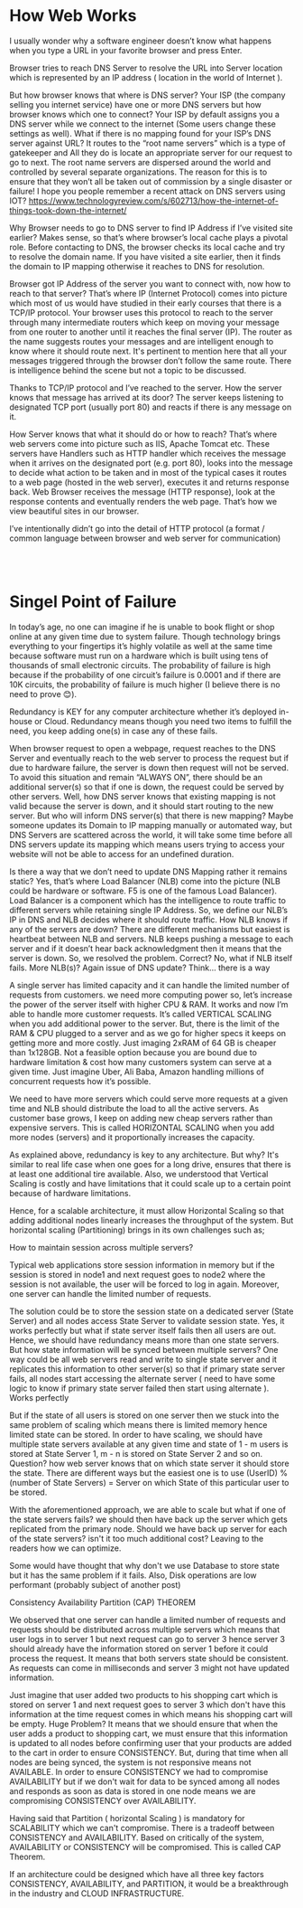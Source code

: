 <html>
<body>

<h1>How Web Works</h1>
<p>

I usually wonder why a software engineer doesn’t know what happens when you type a URL in your favorite browser and press Enter.

Browser tries to reach DNS Server to resolve the URL into Server location which is represented by an IP address ( location in the world of Internet ).

But how browser knows that where is DNS server? Your ISP (the company selling you internet service) have one or more DNS servers but how browser knows which one to connect? Your ISP by default assigns you a DNS server while we connect to the internet (Some users change these settings as well). What if there is no mapping found for your ISP’s DNS server against URL? It routes to the “root name servers” which is a type of gatekeeper and All they do is locate an appropriate server for our request to go to next. The root name servers are dispersed around the world and controlled by several separate organizations. The reason for this is to ensure that they won’t all be taken out of commission by a single disaster or failure! I hope you people remember a recent attack on DNS servers using IOT? https://www.technologyreview.com/s/602713/how-the-internet-of-things-took-down-the-internet/

 

Why Browser needs to go to DNS server to find IP Address if I’ve visited site earlier? Makes sense, so that’s where browser’s local cache plays a pivotal role. Before contacting to DNS, the browser checks its local cache and try to resolve the domain name. If you have visited a site earlier, then it finds the domain to IP mapping otherwise it reaches to DNS for resolution.

Browser got IP Address of the server you want to connect with, now how to reach to that server? That’s where IP (Internet Protocol) comes into picture which most of us would have studied in their early courses that there is a TCP/IP protocol. Your browser uses this protocol to reach to the server through many intermediate routers which keep on moving your message from one router to another until it reaches the final server (IP). The router as the name suggests routes your messages and are intelligent enough to know where it should route next. It's pertinent to mention here that all your messages triggered through the browser don’t follow the same route. There is intelligence behind the scene but not a topic to be discussed.

Thanks to TCP/IP protocol and I’ve reached to the server. How the server knows that message has arrived at its door? The server keeps listening to designated TCP port (usually port 80) and reacts if there is any message on it.

How Server knows that what it should do or how to reach? That’s where web servers come into picture such as IIS, Apache Tomcat etc. These servers have Handlers such as HTTP handler which receives the message when it arrives on the designated port (e.g. port 80), looks into the message to decide what action to be taken and in most of the typical cases it routes to a web page (hosted in the web server), executes it and returns response back. Web Browser receives the message (HTTP response), look at the response contents and eventually renders the web page. That’s how we view beautiful sites in our browser.

I’ve intentionally didn’t go into the detail of HTTP protocol (a format / common language between browser and web server for communication)</p>

<br/>
<br/>

<h1>Singel Point of Failure</h1>
<p>
In today’s age, no one can imagine if he is unable to book flight or shop online at any given time due to system failure. Though technology brings everything to your fingertips it’s highly volatile as well at the same time because software must run on a hardware which is built using tens of thousands of small electronic circuits. The probability of failure is high because if the probability of one circuit’s failure is 0.0001 and if there are 10K circuits, the probability of failure is much higher (I believe there is no need to prove 😊).

Redundancy is KEY for any computer architecture whether it’s deployed in-house or Cloud. Redundancy means though you need two items to fulfill the need, you keep adding one(s) in case any of these fails.

When browser request to open a webpage, request reaches to the DNS Server and eventually reach to the web server to process the request but if due to hardware failure, the server is down then request will not be served. To avoid this situation and remain “ALWAYS ON”, there should be an additional server(s) so that if one is down, the request could be served by other servers. Well, how DNS server knows that existing mapping is not valid because the server is down, and it should start routing to the new server. But who will inform DNS server(s) that there is new mapping? Maybe someone updates its Domain to IP mapping manually or automated way, but DNS Servers are scattered across the world, it will take some time before all DNS servers update its mapping which means users trying to access your website will not be able to access for an undefined duration.

Is there a way that we don’t need to update DNS Mapping rather it remains static? Yes, that’s where Load Balancer (NLB) come into the picture (NLB could be hardware or software. F5 is one of the famous Load Balancer). Load Balancer is a component which has the intelligence to route traffic to different servers while retaining single IP Address. So, we define our NLB’s IP in DNS and NLB decides where it should route traffic. How NLB knows if any of the servers are down? There are different mechanisms but easiest is heartbeat between NLB and servers. NLB keeps pushing a message to each server and if it doesn’t hear back acknowledgment then it means that the server is down. So, we resolved the problem. Correct? No, what if NLB itself fails. More NLB(s)? Again issue of DNS update? Think…  there is a way

A single server has limited capacity and it can handle the limited number of requests from customers. we need more computing power so, let’s increase the power of the server itself with higher CPU & RAM. It works and now I’m able to handle more customer requests. It’s called VERTICAL SCALING when you add additional power to the server. But, there is the limit of the RAM & CPU plugged to a server and as we go for higher specs it keeps on getting more and more costly. Just imaging 2xRAM of 64 GB is cheaper than 1x128GB. Not a feasible option because you are bound due to hardware limitation & cost how many customers system can serve at a given time. Just imagine Uber, Ali Baba, Amazon handling millions of concurrent requests how it’s possible.

We need to have more servers which could serve more requests at a given time and NLB should distribute the load to all the active servers. As customer base grows, I keep on adding new cheap servers rather than expensive servers. This is called HORIZONTAL SCALING when you add more nodes (servers) and it proportionally increases the capacity.

</p>
<p>As explained above, redundancy is key to any architecture. But why? It's similar to real life case when one goes for a long drive, ensures that there is at least one additional tire available. Also, we understood that Vertical Scaling is costly and have limitations that it could scale up to a certain point because of hardware limitations. 

Hence, for a scalable architecture, it must allow Horizontal Scaling so that adding additional nodes linearly increases the throughput of the system. But horizontal scaling (Partitioning) brings in its own challenges such as;

How to maintain session across multiple servers?

Typical web applications store session information in memory but if the session is stored in node1 and next request goes to node2 where the session is not available, the user will be forced to log in again. Moreover, one server can handle the limited number of requests.

The solution could be to store the session state on a dedicated server (State Server) and all nodes access State Server to validate session state. Yes, it works perfectly but what if state server itself fails then all users are out. Hence, we should have redundancy means more than one state servers. But how state information will be synced between multiple servers? One way could be all web servers read and write to single state server and it replicates this information to other server(s) so that if primary state server fails, all nodes start accessing the alternate server ( need to have some logic to know if primary state server failed then start using alternate ). Works perfectly

But if the state of all users is stored on one server then we stuck into the same problem of scaling which means there is limited memory hence limited state can be stored. In order to have scaling, we should have multiple state servers available at any given time and state of 1 - m users is stored at State Server 1, m - n is stored on State Server 2 and so on. Question? how web server knows that on which state server it should store the state. There are different ways but the easiest one is to use (UserID) % (number of State Servers) =  Server on which State of this particular user to be stored. 

With the aforementioned approach, we are able to scale but what if one of the state servers fails? we should then have back up the server which gets replicated from the primary node. Should we have back up server for each of the state servers? isn't it too much additional cost? Leaving to the readers how we can optimize.

Some would have thought that why don't we use Database to store state but it has the same problem if it fails. Also, Disk operations are low performant (probably subject of another post) 

Consistency Availability Partition (CAP) THEOREM

We observed that one server can handle a limited number of requests and requests should be distributed across multiple servers which means that user logs in to server 1 but next request can go to server 3 hence server 3 should already have the information stored on server 1 before it could process the request. It means that both servers state should be consistent. As requests can come in milliseconds and server 3 might not have updated information.

Just imagine that user added two products to his shopping cart which is stored on server 1 and next request goes to server 3 which don't have this information at the time request comes in which means his shopping cart will be empty. Huge Problem? It means that we should ensure that when the user adds a product to shopping cart, we must ensure that this information is updated to all nodes before confirming user that your products are added to the cart in order to ensure CONSISTENCY. But, during that time when all nodes are being synced, the system is not responsive means not AVAILABLE. In order to ensure CONSISTENCY we had to compromise AVAILABILITY but if we don't wait for data to be synced among all nodes and responds as soon as data is stored in one node means we are compromising CONSISTENCY over AVAILABILITY.

Having said that Partition ( horizontal Scaling ) is mandatory for SCALABILITY which we can't compromise. There is a tradeoff between CONSISTENCY and AVAILABILITY. Based on critically of the system, AVAILABILITY or CONSISTENCY will be compromised. This is called CAP Theorem.

If an architecture could be designed which have all three key factors CONSISTENCY, AVAILABILITY, and PARTITION, it would be a breakthrough in the industry and CLOUD INFRASTRUCTURE. </p>
</body>
</html>